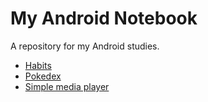 # My Android Notebook
A repository for my Android studies.

- [Habits](./habits)
- [Pokedex](./pokedex/)
- [Simple media player](./media_player/)